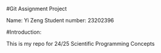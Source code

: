 #Git Assignment Project

Name: Yi Zeng
Student number: 23202396

#Introduction:

This is my repo for 24/25 Scientific Programming Concepts
